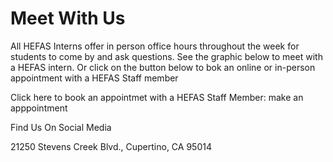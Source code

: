 # Meet With Us

All HEFAS Interns offer in person office hours throughout the week for students to
                              come by and ask questions. See the graphic below to meet with a HEFAS intern. Or click
                              on the button below to bok an online or in-person appointment with a HEFAS Staff member

Click here to book an appointmet with a HEFAS Staff Member: make an apppointment

Find Us On Social Media

21250 Stevens Creek Blvd., Cupertino, CA 95014
